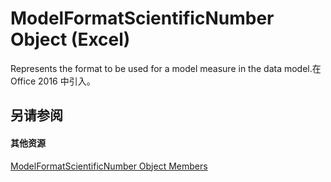 
# ModelFormatScientificNumber Object (Excel)

Represents the format to be used for a model measure in the data model.在 Office 2016 中引入。


## 另请参阅


#### 其他资源


[ModelFormatScientificNumber Object Members](http://msdn.microsoft.com/library/7d5e4324-de5d-3931-81eb-1300b196c7e1%28Office.15%29.aspx)